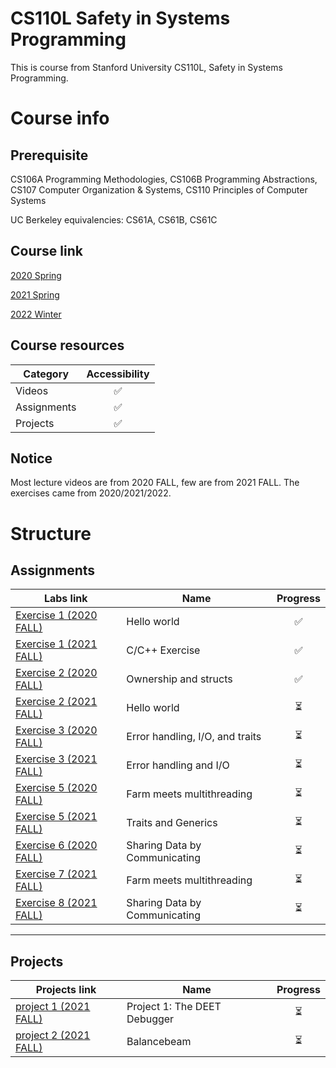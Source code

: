 # CS110L Safety in Systems Programming
This is course from Stanford University CS110L, Safety in Systems Programming.


# Course info
## Prerequisite
CS106A Programming Methodologies, CS106B Programming Abstractions, CS107 Computer Organization & Systems, CS110 Principles of Computer Systems

UC Berkeley equivalencies: CS61A, CS61B, CS61C
## Course link
[2020 Spring](https://reberhardt.com/cs110l/spring-2020/)

[2021 Spring](https://reberhardt.com/cs110l/spring-2021/)

[2022 Winter](https://web.stanford.edu/class/cs110l/)

## Course resources 
|Category|Accessibility|
|---|:-:|
|Videos|✅|
|Assignments|✅|
|Projects|✅|

## Notice
Most lecture videos are from 2020 FALL, few are from 2021 FALL. The exercises came from 2020/2021/2022.

# Structure
## Assignments
|Labs link| Name| Progress|
|---|---|:-:|
|[Exercise 1 (2020 FALL)](https://reberhardt.com/cs110l/spring-2020/assignments/week-1-exercises/) |Hello world|✅|
|[Exercise 1 (2021 FALL)](https://reberhardt.com/cs110l/spring-2021/assignments/week-1-exercises/) |C/C++ Exercise|✅|
|[Exercise 2 (2020 FALL)](https://reberhardt.com/cs110l/spring-2020/assignments/week-2-exercises/) |Ownership and structs|✅|
|[Exercise 2 (2021 FALL)](https://reberhardt.com/cs110l/spring-2021/assignments/week-2-exercises/) |Hello world|⏳|
|[Exercise 3 (2020 FALL)](https://reberhardt.com/cs110l/spring-2020/assignments/week-3-exercises/) |Error handling, I/O, and traits|⏳|
|[Exercise 3 (2021 FALL)](https://reberhardt.com/cs110l/spring-2021/assignments/week-3-exercises/) |Error handling and I/O|⏳|
|[Exercise 5 (2020 FALL)](https://reberhardt.com/cs110l/spring-2020/assignments/week-5-exercises/) |Farm meets multithreading|⏳|
|[Exercise 5 (2021 FALL)](https://reberhardt.com/cs110l/spring-2021/assignments/week-5-exercises/) |Traits and Generics|⏳|
|[Exercise 6 (2020 FALL)](https://reberhardt.com/cs110l/spring-2020/assignments/week-6-exercises/) |Sharing Data by Communicating|⏳|
|[Exercise 7 (2021 FALL)](https://reberhardt.com/cs110l/spring-2021/assignments/week-7-exercises/) |Farm meets multithreading|⏳|
|[Exercise 8 (2021 FALL)](https://reberhardt.com/cs110l/spring-2021/assignments/week-8-exercises/) |Sharing Data by Communicating|⏳|

---
## Projects
|Projects link|  Name|Progress|
|------- |---| :-: |
|[project 1 (2021 FALL)](https://reberhardt.com/cs110l/spring-2021/assignments/project-1/) |Project 1: The DEET Debugger|⏳|
|[project 2 (2021 FALL)](https://reberhardt.com/cs110l/spring-2021/assignments/project-2/) |Balancebeam| ⏳|
